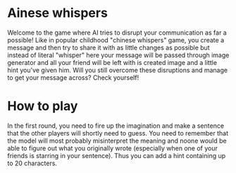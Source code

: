 # Ainese whispers

Welcome to the game where AI tries to disrupt your communication as far a possible! Like in popular childhood "chinese whispers" game, you create a message and then try to share it with as little changes as possible but instead of literal "whisper" here your message will be passed through image generator and all your friend will be left with is created image and a little hint you've given him. Will you still overcome these disruptions and manage to get your message across? Check yourself! 

# How to play

In the first round, you need to fire up the imagination and make a sentence that the other players will shortly need to guess. You need to remember that the model will most probably misinterpret the meaning and noone would be able to figure out what you originally wrote (especially when one of your friends is starring in your sentence). Thus you can add a hint containing up to 20 characters.
